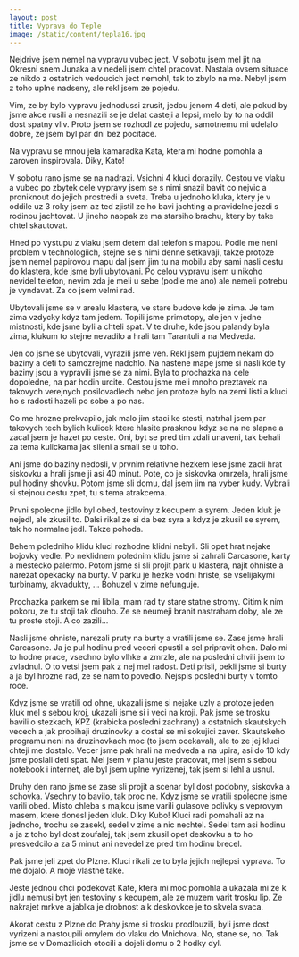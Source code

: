 ```yaml
---
layout: post
title: Vyprava do Teple
image: /static/content/tepla16.jpg
---
```


Nejdrive jsem nemel na vypravu vubec ject. V sobotu jsem mel jit na Okresni snem Junaka a v nedeli jsem chtel pracovat. Nastala ovsem situace ze nikdo z ostatnich vedoucich ject nemohl, tak to zbylo na me. Nebyl jsem z toho uplne nadseny, ale rekl jsem ze pojedu.

Vim, ze by bylo vypravu jednodussi zrusit, jedou jenom 4 deti, ale pokud by jsme akce rusili a nesnazili se je delat casteji a lepsi, melo by to na oddil dost spatny vliv. Proto jsem se rozhodl ze pojedu, samotnemu mi udelalo dobre, ze jsem byl par dni bez pocitace.

Na vypravu se mnou jela kamaradka Kata, ktera mi hodne pomohla a zaroven inspirovala. Diky, Kato!

V sobotu rano jsme se na nadrazi. Vsichni 4 kluci dorazily. Cestou ve vlaku a vubec po zbytek cele vypravy jsem se s nimi snazil bavit co nejvic a proniknout do jejich prostredi a sveta. Treba u jednoho kluka, ktery je v oddile uz 3 roky jsem az ted zjistil ze ho bavi jachting a pravidelne jezdi s rodinou jachtovat. U jineho naopak ze ma starsiho brachu, ktery by take chtel skautovat.

Hned po vystupu z vlaku jsem detem dal telefon s mapou. Podle me neni problem v technologiich, stejne se s nimi denne setkavaji, takze protoze jsem nemel papirovou mapu dal jsem jim tu na mobilu aby sami nasli cestu do klastera, kde jsme byli ubytovani. Po celou vypravu jsem u nikoho nevidel telefon, nevim zda je meli u sebe (podle me ano) ale nemeli potrebu je vyndavat. Za co jsem velmi rad.

Ubytovali jsme se v arealu klastera, ve stare budove kde je zima. Je tam zima vzdycky kdyz tam jedem. Topili jsme primotopy, ale jen v jedne mistnosti, kde jsme byli a chteli spat. V te druhe, kde jsou palandy byla zima, klukum to stejne nevadilo a hrali tam Tarantuli a na Medveda.

Jen co jsme se ubytovali, vyrazili jsme ven. Rekl jsem pujdem nekam do baziny a deti to samozrejme nadchlo. Na nastene mape jsme si nasli kde ty baziny jsou a vypravili jsme se za nimi. Byla to prochazka na cele dopoledne, na par hodin urcite. Cestou jsme meli mnoho preztavek na takovych verejnych posilovadlech nebo jen protoze bylo na zemi listi a kluci ho s radosti hazeli po sobe a po nas.

Co me hrozne prekvapilo, jak malo jim staci ke stesti, natrhal jsem par takovych tech bylich kulicek ktere hlasite prasknou kdyz se na ne slapne a zacal jsem je hazet po ceste. Oni, byt se pred tim zdali unaveni, tak behali za tema kulickama jak sileni a smali se u toho.

Ani jsme do baziny nedosli, v prvnim relativne hezkem lese jsme zacli hrat siskovku a hrali jsme ji asi 40 minut. Pote, co je siskovka omrzela, hrali jsme pul hodiny shovku. Potom jsme sli domu, dal jsem jim na vyber kudy. Vybrali si stejnou cestu zpet, tu s tema atrakcema.

Prvni spolecne jidlo byl obed, testoviny z kecupem a syrem. Jeden kluk je nejedl, ale zkusil to. Dalsi rikal ze si da bez syra a kdyz je zkusil se syrem, tak ho normalne jedl. Takze pohoda.

Behem poledniho klidu kluci rozhodne klidni nebyli. Sli opet hrat nejake bojovky vedle. Po neklidnem polednim klidu jsme si zahrali Carcasone, karty a mestecko palermo. Potom jsme si sli projit park u klastera, najit ohniste a narezat opekacky na burty. V parku je hezke vodni hriste, se vselijakymi turbinamy, akvadukty, ... Bohuzel v zime nefunguje.

Prochazka parkem se mi libila, mam rad ty stare statne stromy. Citim k nim pokoru, ze tu stoji tak dlouho. Ze se neumeji branit nastraham doby, ale ze tu proste stoji. A co zazili...

Nasli jsme ohniste, narezali pruty na burty a vratili jsme se. Zase jsme hrali Carcasone. Ja je pul hodinu pred veceri opustil a sel pripravit ohen. Dalo mi to hodne prace, vsechno bylo vlhke a zmrzle, ale na posledni chvili jsem to zvladnul. O to vetsi jsem pak z nej mel radost. Deti prisli, pekli jsme si burty a ja byl hrozne rad, ze se nam to povedlo. Nejspis posledni burty v tomto roce.

Kdyz jsme se vratili od ohne, ukazali jsme si nejake uzly a protoze jeden kluk mel s sebou kroj, ukazali jsme si i veci na kroji. Pak jsme se trosku bavili o stezkach, KPZ (krabicka posledni zachrany) a ostatnich skautskych vecech a jak probihaji druzinovky a dostal se mi sokujici zaver. Skautskeho programu neni na druzinovkach moc (to jsem ocekaval), ale to ze jej kluci chteji me dostalo. Vecer jsme pak hrali na medveda a na upira, asi do 10 kdy jsme poslali deti spat. Mel jsem v planu jeste pracovat, mel jsem s sebou notebook i internet, ale byl jsem uplne vyrizenej, tak jsem si lehl a usnul.

Druhy den rano jsme se zase sli projit a scenar byl dost podobny, siskovka a schovka. Vsechny to bavilo, tak proc ne. Kdyz jsme se vratili spolecne jsme varili obed. Misto chleba s majkou jsme varili gulasove polivky s veprovym masem, ktere donesl jeden kluk. Diky Kubo! Kluci radi pomahali az na jednoho, trochu se zasekl, sedel v zime a nic nechtel. Sedel tam asi hodinu a ja z toho byl dost zoufalej, tak jsem zkusil opet deskovku a to ho presvedcilo a za 5 minut ani nevedel ze pred tim hodinu brecel.

Pak jsme jeli zpet do Plzne. Kluci rikali ze to byla jejich nejlepsi vyprava. To me dojalo. A moje vlastne take.

Jeste jednou chci podekovat Kate, ktera mi moc pomohla a ukazala mi ze k jidlu nemusi byt jen testoviny s kecupem, ale ze muzem varit trosku lip. Ze nakrajet mrkve a jablka je drobnost a k deskovkce je to skvela svaca.

Akorat cestu z Plzne do Prahy jsme si trosku prodlouzili, byli jsme dost vyrizeni a nastoupili omylem do vlaku do Mnichova. No, stane se, no. Tak jsme se v Domazlicich otocili a dojeli domu o 2 hodky dyl.
